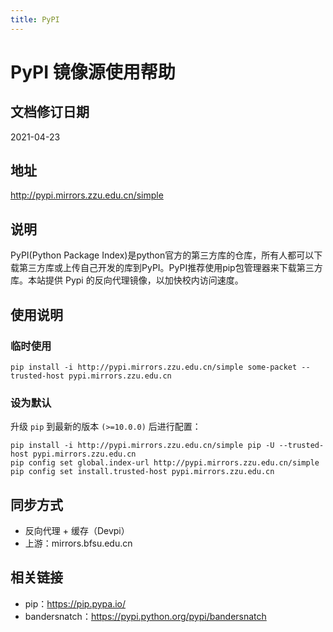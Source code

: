 ```yaml
---
title: PyPI
---
```

<!-- ex_nolevel -->
# PyPI 镜像源使用帮助

## 文档修订日期

2021-04-23

## 地址

http://pypi.mirrors.zzu.edu.cn/simple

## 说明

PyPI(Python Package Index)是python官方的第三方库的仓库，所有人都可以下载第三方库或上传自己开发的库到PyPI。PyPI推荐使用pip包管理器来下载第三方库。本站提供 Pypi 的反向代理镜像，以加快校内访问速度。

## 使用说明

### 临时使用

```shell
pip install -i http://pypi.mirrors.zzu.edu.cn/simple some-packet --trusted-host pypi.mirrors.zzu.edu.cn
```

### 设为默认

升级 `pip` 到最新的版本 `(>=10.0.0)` 后进行配置：

```shell
pip install -i http://pypi.mirrors.zzu.edu.cn/simple pip -U --trusted-host pypi.mirrors.zzu.edu.cn
pip config set global.index-url http://pypi.mirrors.zzu.edu.cn/simple
pip config set install.trusted-host pypi.mirrors.zzu.edu.cn
```

## 同步方式

- 反向代理 + 缓存（Devpi）
- 上游：mirrors.bfsu.edu.cn

## 相关链接

- pip：https://pip.pypa.io/
- bandersnatch：https://pypi.python.org/pypi/bandersnatch